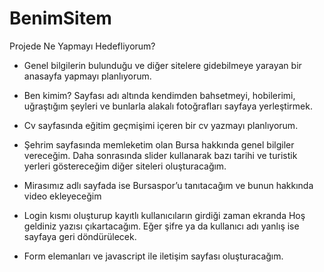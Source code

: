 # BenimSitem
Projede Ne Yapmayı Hedefliyorum?
-    Genel bilgilerin bulunduğu ve diğer sitelere gidebilmeye yarayan bir anasayfa yapmayı planlıyorum.

-   Ben kimim? Sayfası adı altında kendimden bahsetmeyi, hobilerimi, uğraştığım şeyleri ve bunlarla alakalı fotoğrafları sayfaya yerleştirmek.

-   Cv sayfasında eğitim geçmişimi içeren bir cv yazmayı planlıyorum.

-   Şehrim sayfasında memleketim olan Bursa hakkında genel bilgiler vereceğim. Daha sonrasında slider kullanarak bazı tarihi ve turistik yerleri göstereceğim diğer siteleri oluşturacağım.
-  Mirasımız adlı sayfada ise Bursaspor’u tanıtacağım ve bunun hakkında video ekleyeceğim
-  Login kısmı oluşturup kayıtlı kullanıcıların girdiği zaman ekranda Hoş geldiniz yazısı çıkartacağım. Eğer şifre ya da kullanıcı adı yanlış ise sayfaya geri döndürülecek.

-  Form elemanları ve javascript ile iletişim sayfası oluşturacağım.
